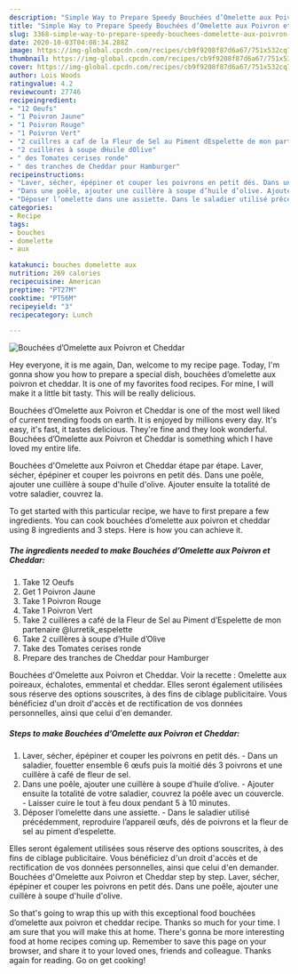```yaml
---
description: "Simple Way to Prepare Speedy Bouchées d’Omelette aux Poivron et Cheddar"
title: "Simple Way to Prepare Speedy Bouchées d’Omelette aux Poivron et Cheddar"
slug: 3368-simple-way-to-prepare-speedy-bouchees-domelette-aux-poivron-et-cheddar
date: 2020-10-03T04:08:34.288Z
image: https://img-global.cpcdn.com/recipes/cb9f9208f87d6a67/751x532cq70/bouchees-domelette-aux-poivron-et-cheddar-photo-principale-de-la-recette.jpg
thumbnail: https://img-global.cpcdn.com/recipes/cb9f9208f87d6a67/751x532cq70/bouchees-domelette-aux-poivron-et-cheddar-photo-principale-de-la-recette.jpg
cover: https://img-global.cpcdn.com/recipes/cb9f9208f87d6a67/751x532cq70/bouchees-domelette-aux-poivron-et-cheddar-photo-principale-de-la-recette.jpg
author: Lois Woods
ratingvalue: 4.2
reviewcount: 27746
recipeingredient:
- "12 Oeufs"
- "1 Poivron Jaune"
- "1 Poivron Rouge"
- "1 Poivron Vert"
- "2 cuillres a caf de la Fleur de Sel au Piment dEspelette de mon partenaire lurretik_espelette"
- "2 cuillères à soupe dHuile dOlive"
- " des Tomates cerises ronde"
- " des tranches de Cheddar pour Hamburger"
recipeinstructions:
- "Laver, sécher, épépiner et couper les poivrons en petit dés. Dans un saladier, fouetter ensemble 6 œufs puis la moitié dés 3 poivrons et une cuillère à café de fleur de sel."
- "Dans une poêle, ajouter une cuillère à soupe d’huile d’olive. Ajouter ensuite la totalité de votre saladier, couvrez la poêle avec un couvercle. Laisser cuire le tout à feu doux pendant 5 à 10 minutes."
- "Déposer l’omelette dans une assiette. Dans le saladier utilisé précédemment, reproduire l’appareil œufs, dés de poivrons et la fleur de sel au piment d’espelette."
categories:
- Recipe
tags:
- bouches
- domelette
- aux

katakunci: bouches domelette aux 
nutrition: 269 calories
recipecuisine: American
preptime: "PT27M"
cooktime: "PT56M"
recipeyield: "3"
recipecategory: Lunch

---
```



![Bouchées d’Omelette aux Poivron et Cheddar](https://img-global.cpcdn.com/recipes/cb9f9208f87d6a67/751x532cq70/bouchees-domelette-aux-poivron-et-cheddar-photo-principale-de-la-recette.jpg)

Hey everyone, it is me again, Dan, welcome to my recipe page. Today, I'm gonna show you how to prepare a special dish, bouchées d’omelette aux poivron et cheddar. It is one of my favorites food recipes. For mine, I will make it a little bit tasty. This will be really delicious.

Bouchées d’Omelette aux Poivron et Cheddar is one of the most well liked of current trending foods on earth. It is enjoyed by millions every day. It's easy, it's fast, it tastes delicious. They're fine and they look wonderful. Bouchées d’Omelette aux Poivron et Cheddar is something which I have loved my entire life.

Bouchées d&#39;Omelette aux Poivron et Cheddar étape par étape. Laver, sécher, épépiner et couper les poivrons en petit dés. Dans une poêle, ajouter une cuillère à soupe d&#39;huile d&#39;olive. Ajouter ensuite la totalité de votre saladier, couvrez la.


To get started with this particular recipe, we have to first prepare a few ingredients. You can cook bouchées d’omelette aux poivron et cheddar using 8 ingredients and 3 steps. Here is how you can achieve it.

<!--inarticleads1-->

##### The ingredients needed to make Bouchées d’Omelette aux Poivron et Cheddar:

1. Take 12 Oeufs
1. Get 1 Poivron Jaune
1. Take 1 Poivron Rouge
1. Take 1 Poivron Vert
1. Take 2 cuillères a café de la Fleur de Sel au Piment d’Espelette de mon partenaire @lurretik_espelette
1. Take 2 cuillères à soupe d’Huile d’Olive
1. Take  des Tomates cerises ronde
1. Prepare  des tranches de Cheddar pour Hamburger


Bouchées d&#39;Omelette aux Poivron et Cheddar. Voir la recette : Omelette aux poireaux, échalotes, emmental et cheddar. Elles seront également utilisées sous réserve des options souscrites, à des fins de ciblage publicitaire. Vous bénéficiez d&#39;un droit d&#39;accès et de rectification de vos données personnelles, ainsi que celui d&#39;en demander. 

<!--inarticleads2-->

##### Steps to make Bouchées d’Omelette aux Poivron et Cheddar:

1. Laver, sécher, épépiner et couper les poivrons en petit dés. - Dans un saladier, fouetter ensemble 6 œufs puis la moitié dés 3 poivrons et une cuillère à café de fleur de sel.
1. Dans une poêle, ajouter une cuillère à soupe d’huile d’olive. - Ajouter ensuite la totalité de votre saladier, couvrez la poêle avec un couvercle. - Laisser cuire le tout à feu doux pendant 5 à 10 minutes.
1. Déposer l’omelette dans une assiette. - Dans le saladier utilisé précédemment, reproduire l’appareil œufs, dés de poivrons et la fleur de sel au piment d’espelette.


Elles seront également utilisées sous réserve des options souscrites, à des fins de ciblage publicitaire. Vous bénéficiez d&#39;un droit d&#39;accès et de rectification de vos données personnelles, ainsi que celui d&#39;en demander. Bouchées d&#39;Omelette aux Poivron et Cheddar step by step. Laver, sécher, épépiner et couper les poivrons en petit dés. Dans une poêle, ajouter une cuillère à soupe d&#39;huile d&#39;olive. 

So that's going to wrap this up with this exceptional food bouchées d’omelette aux poivron et cheddar recipe. Thanks so much for your time. I am sure that you will make this at home. There's gonna be more interesting food at home recipes coming up. Remember to save this page on your browser, and share it to your loved ones, friends and colleague. Thanks again for reading. Go on get cooking!
